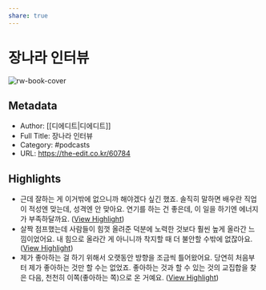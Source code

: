 ```yaml
---
share: true
---
```


# 장나라 인터뷰

![rw-book-cover](https://the-edit.co.kr/wp-content/uploads/2023/11/1000_DSC09160.jpg)

## Metadata
- Author: [[디에디트|디에디트]]
- Full Title: 장나라 인터뷰
- Category: #podcasts
- URL: https://the-edit.co.kr/60784

## Highlights
- 근데 잘하는 게 이거밖에 없으니까 해야겠다 싶긴 했죠. 솔직히 말하면 배우란 직업이 적성엔 맞는데, 성격엔 안 맞아요. 연기를 하는 건 좋은데, 이 일을 하기엔 에너지가 부족하달까요. ([View Highlight](https://read.readwise.io/read/01hg75z1hj3cdxhkq14gdqdrkd))
- 살짝 점프했는데 사람들이 힘껏 올려준 덕분에 노력한 것보다 훨씬 높게 올라간 느낌이었어요. 내 힘으로 올라간 게 아니니까 착지할 때 더 불안할 수밖에 없잖아요. ([View Highlight](https://read.readwise.io/read/01hg75zj17b6ecd5ysrks3cg6y))
- 제가 좋아하는 걸 하기 위해서 오랫동안 방향을 조금씩 틀어왔어요. 당연히 처음부터 제가 좋아하는 것만 할 수는 없었죠. 좋아하는 것과 할 수 있는 것의 교집합을 찾은 다음, 천천히 이쪽(좋아하는 쪽)으로 온 거예요. ([View Highlight](https://read.readwise.io/read/01hg760vdfg9xyf4gtsvtmj20g))
